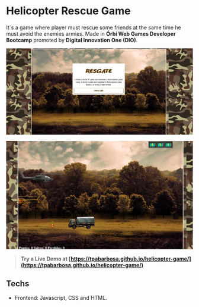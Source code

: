 # Helicopter Rescue Game

It´s a game where player must rescue some friends at the same time he must avoid the enemies armies. Made in **Órbi Web Games Developer Bootcamp** promoted by **Digital Innovation One (DIO)**.

![splash screen](docs/splash.png?raw=true)

![gameplay](docs/gameplay.png?raw=true)

> **Try a Live Demo at [https://tpabarbosa.github.io/helicopter-game/](https://tpabarbosa.github.io/helicopter-game/)**

## Techs

- Frontend: Javascript, CSS and HTML.
